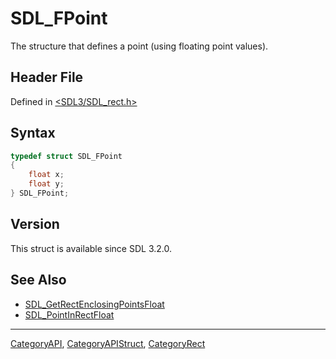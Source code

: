 # SDL_FPoint

The structure that defines a point (using floating point values).

## Header File

Defined in [<SDL3/SDL_rect.h>](https://github.com/libsdl-org/SDL/blob/main/include/SDL3/SDL_rect.h)

## Syntax

```c
typedef struct SDL_FPoint
{
    float x;
    float y;
} SDL_FPoint;
```

## Version

This struct is available since SDL 3.2.0.

## See Also

- [SDL_GetRectEnclosingPointsFloat](SDL_GetRectEnclosingPointsFloat)
- [SDL_PointInRectFloat](SDL_PointInRectFloat)






----
[CategoryAPI](CategoryAPI), [CategoryAPIStruct](CategoryAPIStruct), [CategoryRect](CategoryRect)

